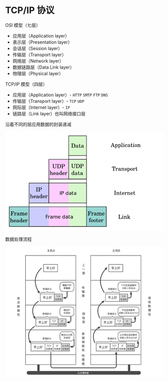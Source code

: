 # TCP/IP 协议

OSI 模型（七层）

- 应用层（Application layer）
- 表示层（Presentation layer）
- 会话层（Session layer）
- 传输层（Transport layer）
- 网络层（Network layer）
- 数据链路层（Data Link layer）
- 物理层（Physical layer）

TCP/IP 模型（四层）

- 应用层（Application layer）- `HTTP` `SMTP` `FTP` `DNS`
- 传输层（Transport layer）- `TCP` `UDP`
- 网际层（Internet layer）- `IP`
- 链路层（Link layer）也叫网络接口层

沿着不同的层应用数据的封装递减

![](images/udp-encapsulation.png)

数据处理流程

![](images/数据处理流程.png)
